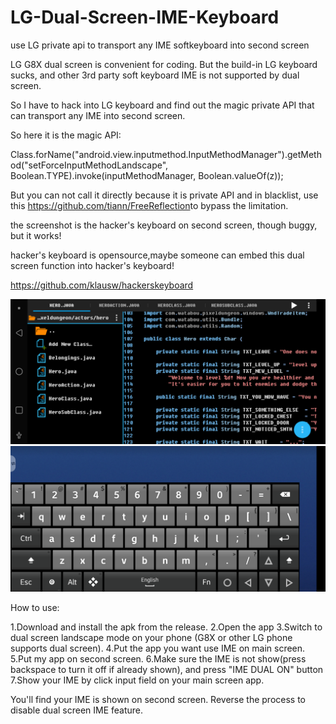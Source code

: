 # LG-Dual-Screen-IME-Keyboard
use LG private api to transport any IME softkeyboard into second screen

LG G8X dual screen is convenient for coding. But the build-in LG keyboard sucks, and other 3rd party soft keyboard IME is not supported by dual screen.

So I have to hack into LG keyboard and find out the magic private API that can transport any IME into second screen.

So here it is the magic API:

Class.forName("android.view.inputmethod.InputMethodManager").getMethod("setForceInputMethodLandscape", Boolean.TYPE).invoke(inputMethodManager, Boolean.valueOf(z));

But you can not call it directly because it is private API and in blacklist, use this ​https://github.com/tiann/FreeReflection​​​ to bypass the limitation.

the screenshot is the hacker's keyboard on second screen, though buggy, but it works!

hacker's keyboard is opensource,maybe someone can embed this dual screen function into hacker's keyboard!

https://github.com/klausw/hackerskeyboard

![alt text](https://github.com/NoviaDroid/LG-Dual-Screen-IME-Keyboard/blob/main/screencap_aide.png?raw=true)
![alt text](https://github.com/NoviaDroid/LG-Dual-Screen-IME-Keyboard/blob/main/screencap.png?raw=true)
 
How to use:

1.Download and install the apk from the release.
2.Open the app
3.Switch to dual screen landscape mode on your phone (G8X or other LG phone supports dual screen).
4.Put the app you want use IME on main screen.
5.Put my app on second screen.
6.Make sure the IME is not show(press backspace to turn it off if already shown), and press "IME DUAL ON" button
7.Show your IME by click input field on your main screen app.

You'll find your IME is shown on second screen. Reverse the process to disable dual screen IME feature.
